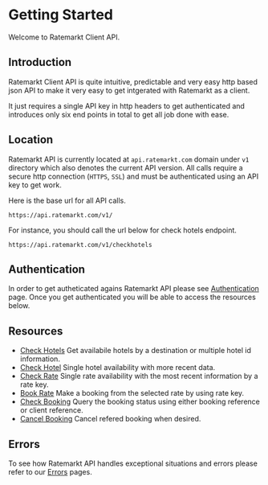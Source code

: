 # Getting Started

Welcome to Ratemarkt Client API.

## Introduction

Ratemarkt Client API is quite intuitive, predictable and very easy http based json API to make it very easy to get intgerated with Ratemarkt as a client.

It just requires a single API key in http headers to get authenticated and introduces only six end points in total to get all job done with ease.

## Location
Ratemarkt API is currently located at `api.ratemarkt.com` domain under `v1` directory which also denotes the current API version.
All calls require a secure http connection (`HTTPS`, `SSL`) and must be authenticated using an API key to get work.

Here is the base url for all API calls.

```
https://api.ratemarkt.com/v1/
```

For instance, you should call the url below for check hotels endpoint.

```
https://api.ratemarkt.com/v1/checkhotels
```

## Authentication

In order to get autheticated agains Ratemarkt API please see [Authentication](/api_docs/authentication.md) page. Once you get authenticated you will be able to access the resources below.

## Resources

* [Check Hotels](/api_docs/check_hotels.md) Get availabile hotels by a destination or multiple hotel id information.
* [Check Hotel](/api_docs/check_hotel.md) Single hotel availability with more recent data.
* [Check Rate](/api_docs/check_rate.md) Single rate availability with the most recent information by a rate key.
* [Book Rate](/api_docs/book_rate.md) Make a booking from the selected rate by using rate key.
* [Check Booking](/api_docs/check_booking.md) Query the booking status using either booking reference or client reference.
* [Cancel Booking](/api_docs/cancel_booking.md) Cancel refered booking when desired.

## Errors

To see how Ratemarkt API handles exceptional situations and errors please refer to our [Errors](/api_docs/errors.md) pages.